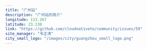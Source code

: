 ```yaml
---
title: "广州站"
description: "广州站的简介"
longitude: 113.267
latitude: 23.138
link: "https://github.com/cloudnativeto/community/issues/59"
site_manager: "韦正清"
city_small_logo: "/images/city/guangzhou_small_logo.png"
---
```

